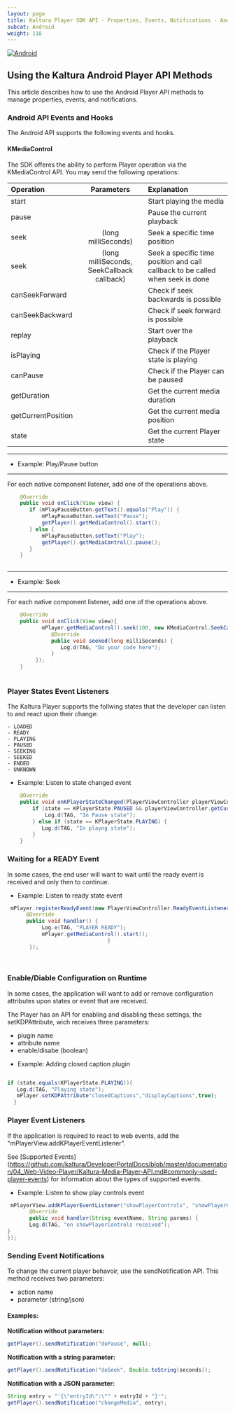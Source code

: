```yaml
---
layout: page
title: Kaltura Player SDK API - Properties, Events, Notifications - Android
subcat: Android
weight: 118
---
```


[![Android](https://img.shields.io/badge/Android-Supported-green.svg)](https://github.com/kaltura/player-sdk-native-ios)
## Using the Kaltura Android Player API Methods  

This article describes how to use the Android Player API methods to manage properties, events, and notifications. 

### Android API Events and Hooks
The Android API supports the following events and hooks.

#### KMediaControl
The SDK offeres the ability to perform Player operation via the KMediaControl API.
You may send the following operations:
  

| Operation  | Parameters  | Explanation |
|:------------- |:---------------:| :-------------|
| start     |  | Start playing the media         | 
| pause     |  | Pause the current playback         | 
| seek     | (long milliSeconds) | Seek a specific time position          | 
| seek     | (long milliSeconds, SeekCallback callback) | Seek a specific time position and call callback to be called when seek is done         |
| canSeekForward     |  | Check if seek backwards is possible         |
| canSeekBackward     |  | Check if seek forward is possible          | 
| replay     |  | Start over the playback         |
| isPlaying     |  | Check if the Player state is playing         |
| canPause     |  | Check if the Player can be paused         |
| getDuration     |  | Get the current media duration         |
| getCurrentPosition     |  | Get the current media position         |
| state     |  | Get the current Player state         |

***
* Example: Play/Pause button
***

For each native component listener, add one of the operations above.

``` java 
    @Override
    public void onClick(View view) {
       if (mPlayPauseButton.getText().equals("Play")) {
           mPlayPauseButton.setText("Pause");
           getPlayer().getMediaControl().start();
       } else {
           mPlayPauseButton.setText("Play");
           getPlayer().getMediaControl().pause();
       }    
    } 
    
```    

***
* Example: Seek
***

For each native component listener, add one of the operations above.

``` java 
    @Override
    public void onClick(View view){                               
           mPlayer.getMediaControl().seek(100, new KMediaControl.SeekCallback() {
              @Override
              public void seeked(long milliSeconds) {
                 Log.d(TAG, "Do your code here");                     
              }
         });
    } 
    
```    

### Player States Event Listeners

The Kaltura Player supports the follwing states that the developer can listen to and react upon their change:
    
    - LOADED
    - READY
    - PLAYING
    - PAUSED
    - SEEKING
    - SEEKED
    - ENDED
    - UNKNOWN
 
 
* Example: Listen to state changed event
    
``` java     
    @Override
    public void onKPlayerStateChanged(PlayerViewController playerViewController, KPlayerState state) {
        if (state == KPlayerState.PAUSED && playerViewController.getCurrentPlaybackTime() > 0) {
            Log.d(TAG, "In Pause state");
        } else if (state == KPlayerState.PLAYING) {
           Log.d(TAG, "In playng state");
        }
    }
``` 

### Waiting for a READY Event
In some cases, the end user will want to wait until the ready event is received and only then to continue.

* Example: Listen to ready state event

``` java  
 mPlayer.registerReadyEvent(new PlayerViewController.ReadyEventListener() {
      @Override
      public void handler() {
           Log.e(TAG, "PLAYER READY");
           mPlayer.getMediaControl().start();
                                }
       });
       
       
```       

### Enable/Diable Configuration on Runtime
In some cases, the application will want to add or remove configuration attributes upon states or event that are received.

The Player has an API for enabling and disabling these settings, the setKDPAttribute, wich receives three parameters:

- plugin name
- attribute name
- enable/disabe (boolean)
    
* Example: Adding closed caption plugin

``` java 

if (state.equals(KPlayerState.PLAYING)){
   Log.d(TAG, "Playing state");
   mPlayer.setKDPAttribute"closedCaptions","displayCaptions",true);
  }


```

### Player Event Listeners

If the application is required to react to web events, add the "mPlayerView.addKPlayerEventListener".

See [Supported Events] (https://github.com/kaltura/DeveloperPortalDocs/blob/master/documentation/04_Web-Video-Player/Kaltura-Media-Player-API.md#commonly-used-player-events) for information about the types of supported events.


* Example: Listen to show play controls event

``` java
 mPlayerView.addKPlayerEventListener("showPlayerControls", "showPlayerControls", new PlayerViewController.EventListener() {
       @Override
       public void handler(String eventName, String params) {
       Log.d(TAG, "on showPlayerControls received");
}
});

```
 
### Sending Event Notifications

To change the current player behavoir, use the sendNotification API. This method receives two parameters:
  - action name
  - parameter (string/json)  

#### Examples:  

**Notification without parameters:**
 
``` java 
getPlayer().sendNotification("doPause", null);
```

**Notification with a string parameter:**

``` java
getPlayer().sendNotification("doSeek", Double.toString(seconds));
```

**Notification with a JSON parameter:**

``` java
String entry = "'{\"entryId\":\"" + entryId + "}'";
getPlayer().sendNotification("changeMedia", entry); 
```
                              

 
